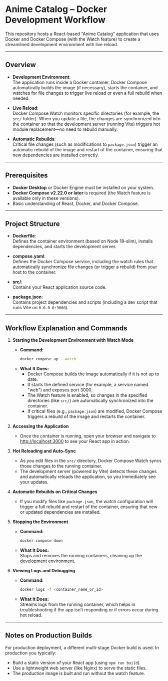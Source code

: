 # Anime Catalog – Docker Development Workflow

This repository hosts a React-based “Anime Catalog” application that uses Docker and Docker Compose (with the Watch feature) to create a streamlined development environment with live reload.

---

## Overview

- **Development Environment**:  
  The application runs inside a Docker container. Docker Compose automatically builds the image (if necessary), starts the container, and watches for file changes to trigger live reload or even a full rebuild when needed.

- **Live Reload**:  
  Docker Compose Watch monitors specific directories (for example, the `src/` folder). When you update a file, the changes are synchronized into the container so that the development server (running Vite) triggers hot module replacement—no need to rebuild manually.

- **Automatic Rebuilds**:  
  Critical file changes (such as modifications to `package.json`) trigger an automatic rebuild of the image and restart of the container, ensuring that new dependencies are installed correctly.

---

## Prerequisites

- **Docker Desktop** or Docker Engine must be installed on your system.
- **Docker Compose v2.22.0 or later** is required (the Watch feature is available only in these versions).
- Basic understanding of React, Docker, and Docker Compose.

---

## Project Structure

- **Dockerfile**:  
  Defines the container environment (based on Node 18-slim), installs dependencies, and starts the development server.

- **compose.yaml**:  
  Defines the Docker Compose service, including the watch rules that automatically synchronize file changes (or trigger a rebuild) from your host to the container.

- **src/**:  
  Contains your React application source code.

- **package.json**:  
  Contains project dependencies and scripts (including a dev script that runs Vite on `0.0.0.0:3000`).

---

## Workflow Explanation and Commands

1. **Starting the Development Environment with Watch Mode**  
   - **Command:**  
     ```bash
     docker compose up --watch
     ```
   - **What It Does:**  
     - Docker Compose builds the image automatically if it is not up to date.
     - It starts the defined service (for example, a service named "web") and exposes port 3000.
     - The Watch feature is enabled, so changes in the specified directories (like `src/`) are automatically synchronized into the container.
     - If critical files (e.g., `package.json`) are modified, Docker Compose triggers a rebuild of the image and restarts the container.

2. **Accessing the Application**  
   - Once the container is running, open your browser and navigate to [http://localhost:3000](http://localhost:3000) to see your React app in action.

3. **Hot Reloading and Auto-Sync**  
   - As you edit files in the `src/` directory, Docker Compose Watch syncs those changes to the running container.
   - The development server (powered by Vite) detects these changes and automatically reloads the application, so you immediately see your updates.

4. **Automatic Rebuilds on Critical Changes**  
   - If you modify files like `package.json`, the watch configuration will trigger a full rebuild and restart of the container, ensuring that new or updated dependencies are installed.

5. **Stopping the Environment**  
   - **Command:**  
     ```bash
     docker compose down
     ```
   - **What It Does:**  
     Stops and removes the running containers, cleaning up the development environment.

6. **Viewing Logs and Debugging**  
   - **Command:**  
     ```bash
     docker logs -f <container_name_or_id>
     ```
   - **What It Does:**  
     Streams logs from the running container, which helps in troubleshooting if the app isn’t responding or if errors occur during hot reload.

---

## Notes on Production Builds

For production deployment, a different multi-stage Docker build is used. In production you typically:
- Build a static version of your React app (using `npm run build`).
- Use a lightweight web server (like Nginx) to serve the static files.
- The production image is built and run without the watch feature.
  
